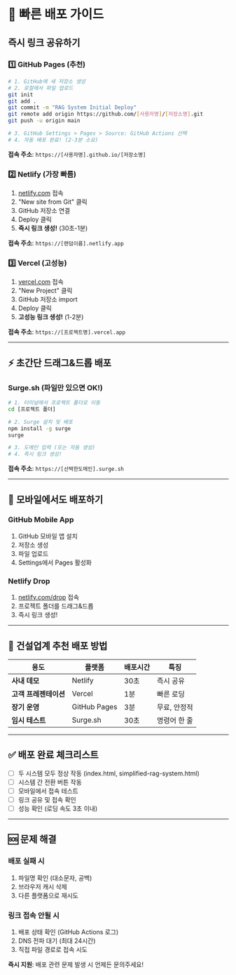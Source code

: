 # 🚀 빠른 배포 가이드

## 즉시 링크 공유하기

### 1️⃣ **GitHub Pages (추천)**
```bash
# 1. GitHub에 새 저장소 생성
# 2. 로컬에서 파일 업로드
git init
git add .
git commit -m "RAG System Initial Deploy"
git remote add origin https://github.com/[사용자명]/[저장소명].git
git push -u origin main

# 3. GitHub Settings > Pages > Source: GitHub Actions 선택
# 4. 자동 배포 완료! (2-3분 소요)
```

**접속 주소**: `https://[사용자명].github.io/[저장소명]`

### 2️⃣ **Netlify (가장 빠름)**
1. [netlify.com](https://netlify.com) 접속
2. "New site from Git" 클릭  
3. GitHub 저장소 연결
4. Deploy 클릭
5. **즉시 링크 생성!** (30초-1분)

**접속 주소**: `https://[랜덤이름].netlify.app`

### 3️⃣ **Vercel (고성능)**  
1. [vercel.com](https://vercel.com) 접속
2. "New Project" 클릭
3. GitHub 저장소 import
4. Deploy 클릭  
5. **고성능 링크 생성!** (1-2분)

**접속 주소**: `https://[프로젝트명].vercel.app`

---

## ⚡ 초간단 드래그&드롭 배포

### Surge.sh (파일만 있으면 OK!)
```bash
# 1. 터미널에서 프로젝트 폴더로 이동
cd [프로젝트 폴더]

# 2. Surge 설치 및 배포
npm install -g surge
surge

# 3. 도메인 입력 (또는 자동 생성)
# 4. 즉시 링크 생성!
```

**접속 주소**: `https://[선택한도메인].surge.sh`

---

## 📱 모바일에서도 배포하기

### GitHub Mobile App
1. GitHub 모바일 앱 설치
2. 저장소 생성
3. 파일 업로드  
4. Settings에서 Pages 활성화

### Netlify Drop  
1. [netlify.com/drop](https://netlify.com/drop) 접속
2. 프로젝트 폴더를 드래그&드롭
3. 즉시 링크 생성!

---

## 🎯 **건설업계 추천 배포 방법**

| 용도 | 플랫폼 | 배포시간 | 특징 |
|------|--------|----------|------|
| **사내 데모** | Netlify | 30초 | 즉시 공유 |
| **고객 프레젠테이션** | Vercel | 1분 | 빠른 로딩 |
| **장기 운영** | GitHub Pages | 3분 | 무료, 안정적 |
| **임시 테스트** | Surge.sh | 30초 | 명령어 한 줄 |

---

## ✅ 배포 완료 체크리스트

- [ ] 두 시스템 모두 정상 작동 (index.html, simplified-rag-system.html)
- [ ] 시스템 간 전환 버튼 작동  
- [ ] 모바일에서 접속 테스트
- [ ] 링크 공유 및 접속 확인
- [ ] 성능 확인 (로딩 속도 3초 이내)

---

## 🆘 문제 해결

### 배포 실패 시
1. 파일명 확인 (대소문자, 공백)
2. 브라우저 캐시 삭제
3. 다른 플랫폼으로 재시도

### 링크 접속 안될 시  
1. 배포 상태 확인 (GitHub Actions 로그)
2. DNS 전파 대기 (최대 24시간)
3. 직접 파일 경로로 접속 시도

**즉시 지원**: 배포 관련 문제 발생 시 언제든 문의주세요!